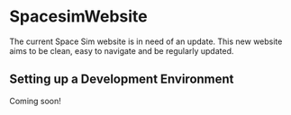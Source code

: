 # SpacesimWebsite

The current Space Sim website is in need of an update. This new website aims to be clean, easy to navigate and be regularly updated.

## Setting up a Development Environment

Coming soon!

